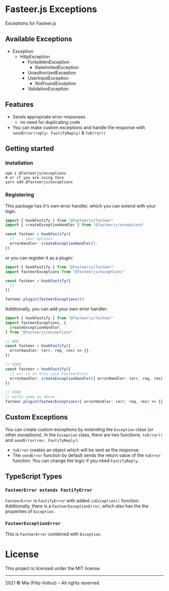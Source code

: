 # Fasteer.js Exceptions

Exceptions for Fasteer.js

## Available Exceptions

- Exception
  - HttpException
    - ForbiddenException
      - RatelimitedException
    - UnauthorizedException
    - UserInputException
      - NotFoundException
    - ValidationException

## Features

- Sends appropriate error responses
  - no need for duplicating code
- You can make custom exceptions and handle the response with `sendError(reply: FastifyReply)` & `toError()`

## Getting started

### Installation

```shell
npm i @fasteerjs/exceptions
# or if you are using Yarn
yarn add @fasteerjs/exceptions
```

### Registering

This package has it's own error handler, which you can extend with your logic.

```ts
import { hookFastify } from "@fasteerjs/fasteer"
import { createExceptionHandler } from "@fasteerjs/exceptions"

const fasteer = hookFastify({
  // ... your options
  errorHandler: createExceptionHandler(),
})
```

or you can register it as a plugin:

```ts
import { hookFastify } from "@fasteerjs/fasteer"
import fasteerExceptions from "@fasteerjs/exceptions"

const fasteer = hookFastify({
  //
})

fasteer.plugin(fasteerExceptions())
```

Additionally, you can add your own error handler:

```ts
import { hookFastify } from "@fasteerjs/fasteer"
import fasteerExceptions, {
  createExceptionHandler,
} from "@fasteerjs/exceptions"

// BAD
const fasteer = hookFastify({
  errorHandler: (err, req, res) => {},
})

// GOOD
const fasteer = hookFastify({
  // err is in this case FasteerError
  errorHandler: createExceptionHandler({ errorHandler: (err, req, res) => {} }),
})

// GOOD
// works same as above
fasteer.plugin(fasteerExceptions({ errorHandler: (err, req, res) => {} }))
```

## Custom Exceptions

You can create custom exceptions by extending the `Exception` class (or other exceptions). In the `Exception` class, there are two functions: `toError()` and `sendError(res: FastifyReply)`:

- `toError` creates an object which will be sent as the response.
- The `sendError` function by default sends the return value of the `toError` function. You can change the logic if you need `FastifyReply`.

## TypeScript Types

### `FasteerError extends FastifyError`

`FasteerError` is `FastifyError` with added `isException()` function.
Additionally, there is a `FasteerExceptionError`, which also has the the properties of `Exception`.

### `FasteerExceptionError`

This is `FasteerError` combined with `Exception`.

# License

This project is licensed under the MIT license.

<hr>

2021 &copy; Mia (Filip Vottus) &ndash; All rights reserved
